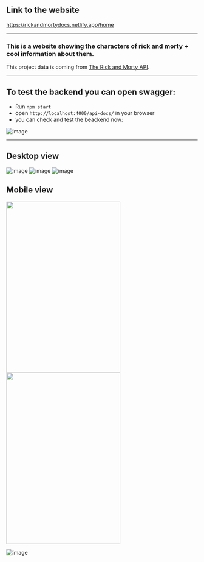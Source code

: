 Link to the website
-
https://rickandmortydocs.netlify.app/home

---

<h3>
This is a website showing the characters of rick and morty + cool information about them. 
</h3>


This project data is coming from [The Rick and Morty API](https://rickandmortyapi.com/).

---

To test the backend you can open swagger:
---

- Run `npm start`
- open `http://localhost:4000/api-docs/` in your browser
- you can check and test the beackend now:

![image](https://user-images.githubusercontent.com/34707669/197481462-9f6dc708-91d9-4ef8-8e30-8e6872039eb0.png)
 



---






Desktop view
--

![image](https://user-images.githubusercontent.com/34707669/192978065-223af15b-df8f-4997-9000-27e47cd28ec4.png)
![image](https://user-images.githubusercontent.com/34707669/192978501-733c1a83-ef02-4800-b880-1ecd6f183d54.png)
![image](https://user-images.githubusercontent.com/34707669/192978368-d2f8284f-b223-4299-975d-9032e1a50df8.png)


Mobile view
--


<p float="left">
<img src="https://user-images.githubusercontent.com/34707669/192978719-966c9a67-de83-493f-80d6-0a623c9f427a.png" width="300" height="450">
<img src="https://user-images.githubusercontent.com/34707669/192979253-332d2380-5771-40d7-9556-cfba2837417f.png" width="300" height="450">
</p>

![image](https://user-images.githubusercontent.com/34707669/192980245-d12e50e7-76fc-4b6a-8c80-a6d446d37d2c.png)






